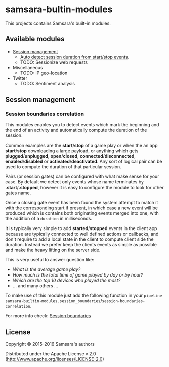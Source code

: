 # samsara-bultin-modules

This projects contains Samsara's built-in modules.

## Available modules

  * [Session management](#session-management)
    * [Auto detect session duration from start/stop events](#session-boundaries-correlation).
    * TODO: Sessionize web requests
  * Miscellaneous
    * TODO: IP geo-location
  * Twitter
    * TODO: Sentiment analysis

## Session management

### Session boundaries correlation

This modules enables you to detect events which mark the beginning and the end
of an activity and automatically compute the duration of the session.

Common examples are the **start**/**stop** of a game play or when the an app
**start**/**stop** downloading a large payload, or anything which gets
**plugged**/**unplugged**, **open**/**closed**, **connected**/**disconnected**,
**enabled**/**disabled** or **activated**/**deactivated**. Any sort of logical
pair can be used to compute the duration of that particular session.

Pairs (or session gates) can be configured with what make sense for your case.
By default we detect only events whose name terminates by **.start**/**.stopped**,
however it is easy to configure the module to look for other gates name.

Once a closing gate event has been found the system attempt to match it with
the corresponding start if present, in which case a new event will be produced
which is contains both originating events merged into one, with the addition
of a `duration` in milliseconds.

It is typically very simple to add **started**/**stopped** events in the client
app because are typically connected to well defined actions or callbacks,
and don't require to add a local state in the client to compute client side
the duration. Instead we prefer keep the clients events as simple as possible
and make the heavy lifting on the server side.

This is very useful to answer question like:
  * *What is the average game play?*
  * *How much is the total time of game played by day or by hour?*
  * *Which are the top 10 devices who played the most?*
  * ... and many others ...

To make use of this module just add the following function in your `pipeline`
`samsara-builtin-modules.session_boundaries`/`session-boundaries-correlation`.

For more info check: [Session boundaries](/doc/session-boundaries-module.md)

## License

Copyright © 2015-2016 Samsara's authors

Distributed under the Apache License v 2.0 (http://www.apache.org/licenses/LICENSE-2.0)

